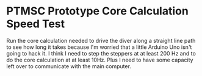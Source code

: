 # PTMSC Prototype Core Calculation Speed Test

 Run the core calculation needed to drive the diver along a straight line path to see how long it takes because I'm worried that a little Arduino Uno isn't going to hack it. I think I need to step the steppers at at least 200 Hz and to do the core calculation at at least 10Hz. Plus I need  to have some capacity left over to communicate with the main computer.